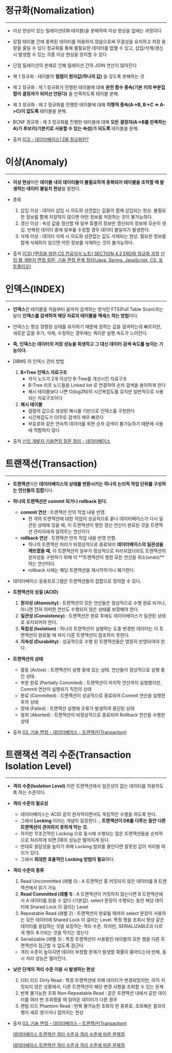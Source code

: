 # 정규화(Nomalization)
---
- 이상 현상이 있는 릴레이션(DB 테이블)을 분해하여 이상 현상을 없애는 과정이다
- 장점
	테이블 간에 중복된 데이터를 허용하지 않음으로써 무결성을 유지하고 저장 용량을 줄일 수 있다
	정규화를 통해 불필요한 데이터를 없앨 수 있고, 삽입/삭제/갱신 시 발생할 수 있는 각종 이상 현상을 방지할 수 있다
- 단점
	릴레이션의 분해로 인해 릴레이션 간의 JOIN 연산이 많아진다
- 제 1 정규화 : 테이블의 **컬럼이 원자값(하나의 값)** 을 갖도록 분해하는 것 
- 제 2 정규화 : 제 1 정규화가 진행된 테이블에 대해 **완전 함수 종속(기본 키의 부분집합이 결정자가 되어선 안된다)** 을 만족하도록 테이블 분해. 
- 제 3 정규화 : 제 2 정규화를 진행한 테이블에 대해 **이행적 종속(A->B, B->C => A->C)이 없도록** 테이블을 분해. 
- BCNF 정규화 : 제 3 정규화를 진행한 테이블에 대해 **모든 결정자(A->B를 만족하는 A)가 후보키(기본키로 사용할 수 있는 속성)가 되도록** 테이블을 분해.

- 출처
	[[CS - 데이터베이스] DB 정규화란?](https://velog.io/@dlgosla/%EA%B0%9C%EB%85%90%EC%A0%95%EB%A6%AC-%EA%B8%B0%EC%88%A0-%EB%A9%B4%EC%A0%91-%EC%A7%88%EB%AC%B8%EB%93%A4%EC%97%90-%EB%8C%80%ED%95%9C-%EB%8B%B5%EB%B3%80)


# 이상(Anomaly)
---
- **이상 현상**이란 **테이블 내의 데이터들이 불필요하게 중복되어 테이블을 조작할 때 발생하는 데이터 불일치 현상**을 말한다.
- 종류
	1. 삽입 이상 :  데이터 삽입 시 의도와 상관없는 값들이 함께 삽입되는 현상. 불필요한 정보를 함께 저장하지 않으면 어떤 정보를 저장하는 것이 불가능하다.
	1. 갱신 이상 : 속성 값을 갱신할 때 일부 튜플의 정보만 갱신되어 정보에 모순이 생김. 반복된 데이터 중에 일부를 수정할 경우 데이터 불일치가 발생한다.
	2. 삭제 이상 : 데이터 삭제 시 의도와 상관없는 값도 삭제되는 현상. 필요한 정보를 함께 삭제하지 않으면 어떤 정보를 삭제하는 것이 불가능하다.

- 출처
	[[CS] [면접을 위한 CS 전공지식 노트] SECTION 4.2 ERD와 정규화 과정](https://velog.io/@given53/CS-%EB%A9%B4%EC%A0%91%EC%9D%84-%EC%9C%84%ED%95%9C-CS-%EC%A0%84%EA%B3%B5%EC%A7%80%EC%8B%9D-%EB%85%B8%ED%8A%B8-SECTION-4.2-ERD%EC%99%80-%EC%A0%95%EA%B7%9C%ED%99%94-%EA%B3%BC%EC%A0%95)
	[신입 웹 개발자 면접 질문, 기술 면접 문제 정리(Java, Spring, JavaScript, CS, 포트폴리오)](https://minchoi0912.tistory.com/93)
	
# 인덱스(INDEX)
---
- **인덱스**란 테이블을 처음부터 끝까지 검색하는 방식인 FTS(Full Table Scan)과는 달리 **인덱스를 검색하여 해당 자료의 테이블을 엑세스 하는 방법**이다.
- 인덱스는 항상 정렬된 상태를 유지하기 때문에 원하는 값을 검색하는데 빠르지만, 새로운 값을 추가, 삭제, 수정하는 경우에는 쿼리문 실행 속도가 느려진다.
- **즉, 인덱스는 데이터의 저장 성능을 희생하고 그 대신 데이터 검색 속도를 높이는 기능이다.**
- DBMS 의 인덱스 관리 방법
	1. **B+Tree 인덱스 자료구조** 
		- 자식 노드가 2개 이상인 B-Tree를 개선시킨 자료구조
		- B-Tree 리프 노드들을 Linked list 로 연결하여 순차 검색을 용이하게 한다
		- 해시 테이블보다 나쁜 O(log2N)의 시간복잡도를 갖지만 일반적으로 사용되는 자료구조이다
	2. **해시 테이블**
		- 컬럼의 값으로 생성된 해시를 기반으로 인덱스를 구현한다
		- 시간복잡도가 O(1)로 검색이 매우 빠르다
		- 부등호와 같은 연속적 데이터를 위한 순차 검색이 불가능하기 때문에 사용에 적합하지 않다

- 출처
	[신입 개발자 기술면접 질문 정리 - 데이터베이스](https://dev-coco.tistory.com/158)

# 트랜잭션(Transaction)
---
- **트랜잭션**이란 **데이터베이스의 상태를 변환시키는 하나의 논리적 작업 단위를 구성하는 연산들의 집합**이다.
- **하나의 트랜잭션은 commit 되거나 rollback 된다.**
	- **commit 연산** : 트랜잭션 안의 작업 내용 반영. 
		- 한 개의 트랜잭션에 대한 작업이 성공적으로 끝나 데이터베이스가 다시 일관된 상태에 있을 때, 이 트랜잭션이 행한 갱신 연산이 완료된 것을 트랜잭션 관리자에게 알려주는 연산이다
	- **rollback 연산** : 트랜잭션 안의 작업 내용 반영 안함. 
		- 하나의 트랜잭션 처리가 비정상적으로 종료되어 **데이터베이스의 일관성을 깨뜨렸을 때**, 이 트랜잭션의 일부가 정상적으로 처리되었더라도 트랜잭션의 원자성을 구현하기 위해 이 **트랜잭션이 행한 모든 연산을 취소(undo)**하는 연산이다. 
		- rollback 시에는 해당 트랜잭션을 재시작하거나 폐기한다.
	
- 데이터베이스 응용프로그램은 트랜잭션들의 집합으로 정의할 수 있다.
- **트랜잭션의 성질 (ACID)**
	1. **원자성 (Atomicity)** : 트랜잭션의 모든 연산들은 정상적으로 수행 완료 되거나, 아니면 전혀 어떠한 연산도 수행되지 않은 상태를 보장해야 한다.
	2. **일관성 (Consistency)** : 트랜잭션은 완료 후에도 데이터베이스가 일관된 상태로 유지되어야 한다.
	3. **독립성 (Isolation)** : 하나의 트랜잭션이 실행하는 도중 변경한 데이터는 이 트랜잭션이 완료될 때 까지 다른 트랜잭션이 참조하지 못한다.
	4. **지속성 (Durability)** : 성공적으로 수행 된 트랜잭션들은 영원히 반영되어야 한다.
- **트랜잭션의 상태**
	- 활동 (Active) : 트랜잭션이 실행 중에 있는 상태. 연산들이 정상적으로 실행 중인 상태.
	- 부분 완료 (Partially Commited) : 트랜잭션이 마지막 연산까지 실행했지만, Commit 연산이 실행되기 직전의 상태
	- 완료 (Committed) : 트랜잭션이 성공적으로 종료되어 Commit 연산을 실행한 후의 상태 
	- 장애 (Failed) : 트랜잭션 실행에 오류가 발생하여 중단된 상태
	- 철회 (Aborted) : 트랜잭션이 비정상적으로 종료되어 Rollback 연산을 수행한 상태

- 출처
	[03. 기술 면접 - 데이터베이스 - 트랜잭션(Transaction)](https://theheydaze.tistory.com/582)

# 트랜잭션 격리 수준(Transaction Isolation Level)
---
- **격리 수준(Isolation Level)** 이란 트랜잭션에서 일관성이 없는 데이터를 허용하도록 하는 수준이다.
- **격리 수준의 필요성**
	- 데이터베이스는 ACID 같이 원자적이면서도 독립적인 수행을 하도록 한다.
	- 그래서 **Locking** 이라는 개념이 등장한다. ; **트랜잭션이 DB를 다루는 동안 다른 트랜잭션이 관여하지 못하게 막는 것.**
	- 하지만 무조건적인 Locking 으로 동시에 수행되는 많은 트랜잭션들을 순차적으로 처리하게 되면 DB의 성능은 떨어지게 된다.
	- 반대로 응답성을 높이기 위해 Locking 범위를 줄인다면 잘못된 값이 처리될 여지가 있다.
	- 그래서 **최대한 효율적인 Locking 방법이 필요**하다.
- **격리 수준의 종류**
	1. Read Uncommitted (레벨 0) : A 트랜잭션 중 커밋되지 않은 데이터를 B 트랜잭션에서 읽기 가능
	2. **Read Committed (레벨 1)** : A 트랜잭션이 커밋하지 않는다면 B 트랜잭션에서 A 데이터를 읽을 수 없다 (기본값). select 문장이 수행되는 동안 해당 데이터에 Shared Lock 이 걸리는 Level 
	4. Repeatable Read (레벨 2) : 트랜잭션이 완료될 때까지 select 문장이 사용하는 모든 데이터에 Shared Lock 이 걸리는 Level. 특정 행을 조회시 항상 같은 데이터를 응답하는 것을 보장하는 격리 수준. 하지만, SERIALIZABLE과 다르게 행이 추가되는 것을 막지는 않는다
	5. Serializable (레벨 3) : 특정 트랜잭션이 사용중인 테이블의 모든 행을 다른 트랜잭션이 접근할 수 없도록 잠근다
	- 격리 수준이 높아지면 데이터 부정합 문제가 발생할 확률이 줄어드는데 반해, 동시 처리 성능은 떨어진다. 
- **낮은 단계의 격리 수준 이용 시 발생하는 현상**
	1. 더티 리드 Dirty Read : 특정 트랜잭션에 의해 데이터가 변경되었지만, 아직 커밋되지 않은 상황에서, 다른 트랜잭션이 해당 변경 사항을 조회할 수 있는 문제
	2. 반복 불가능한 조회 Non-Repeatable Read : 같은 트랜잭션 내에서 같은 데이터를 여러 번 조회했을 때 읽어온 데이터가 다른 경우
	3. 팬텀 리드 Phantom Read : 반복 불가능한 조회의 한 종류로, 조회해온 결과의 행이 새로 생기거나 없어지는 현상 

- 출처
	[03. 기술 면접 - 데이터베이스 - 트랜잭션(Transaction)](https://theheydaze.tistory.com/582)

	[데이터베이스 트랜잭션 격리 수준과 격리 수준에 따른 문제점](https://hudi.blog/transaction-isolation-level/)

	[데이터베이스 트랜잭션 격리 수준과 격리 수준에 따른 문제점](https://hudi.blog/transaction-isolation-level/)

